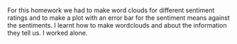 For this homework we had to make word clouds for different sentiment ratings and to make a plot with an error bar for the sentiment means against the sentiments.
I learnt how to make wordclouds and about the information they tell us. 
I worked alone.

